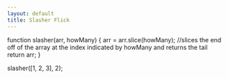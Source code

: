 ```yaml
---
layout: default
title: Slasher Flick
---
```

function slasher(arr, howMany) {
  arr = arr.slice(howMany); //slices the end off of the array at the index indicated by howMany and returns the tail
  return arr;
}

slasher([1, 2, 3], 2);
